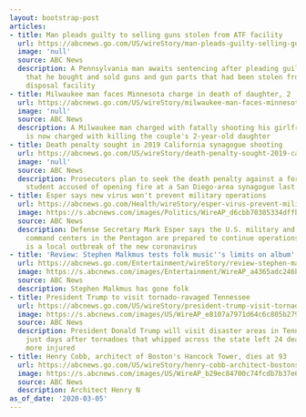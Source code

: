 ```yaml
---
layout: bootstrap-post
articles:
- title: Man pleads guilty to selling guns stolen from ATF facility
  url: https://abcnews.go.com/US/wireStory/man-pleads-guilty-selling-guns-stolen-atf-facility-69422623
  image: 'null'
  source: ABC News
  description: A Pennsylvania man awaits sentencing after pleading guilty to charges
    that he bought and sold guns and gun parts that had been stolen from a federal
    disposal facility
- title: Milwaukee man faces Minnesota charge in death of daughter, 2
  url: https://abcnews.go.com/US/wireStory/milwaukee-man-faces-minnesota-charge-death-daughter-69422601
  image: 'null'
  source: ABC News
  description: A Milwaukee man charged with fatally shooting his girlfriend last year
    is now charged with killing the couple's 2-year-old daughter
- title: Death penalty sought in 2019 California synagogue shooting
  url: https://abcnews.go.com/US/wireStory/death-penalty-sought-2019-california-synagogue-shooting-69422440
  image: 'null'
  source: ABC News
  description: Prosecutors plan to seek the death penalty against a former college
    student accused of opening fire at a San Diego-area synagogue last year
- title: Esper says new virus won't prevent military operations
  url: https://abcnews.go.com/Health/wireStory/esper-virus-prevent-military-operations-69422437
  image: https://s.abcnews.com/images/Politics/WireAP_d6cbb70385334dffb46b6f1409b22d3a_16x9_992.jpg
  source: ABC News
  description: Defense Secretary Mark Esper says the U.S. military and its warfighting
    command centers in the Pentagon are prepared to continue operations even if there
    is a local outbreak of the new coronavirus
- title: 'Review: Stephen Malkmus tests folk music''s limits on album'
  url: https://abcnews.go.com/Entertainment/wireStory/review-stephen-malkmus-tests-folk-musics-limits-album-69422435
  image: https://s.abcnews.com/images/Entertainment/WireAP_a4365adc246b47908b25ca3cb1ba204e_16x9_992.jpg
  source: ABC News
  description: Stephen Malkmus has gone folk
- title: President Trump to visit tornado-ravaged Tennessee
  url: https://abcnews.go.com/US/wireStory/president-trump-visit-tornado-ravaged-tennessee-69422196
  image: https://s.abcnews.com/images/US/WireAP_e8107a7971d64c6c805b2798edc0e3b8_16x9_992.jpg
  source: ABC News
  description: President Donald Trump will visit disaster areas in Tennessee on Friday
    just days after tornadoes that whipped across the state left 24 dead and many
    more injured
- title: Henry Cobb, architect of Boston's Hancock Tower, dies at 93
  url: https://abcnews.go.com/US/wireStory/henry-cobb-architect-bostons-hancock-tower-dies-93-69422129
  image: https://s.abcnews.com/images/US/WireAP_b29ec84700c74fcdb7b37e62b2b98c56_16x9_992.jpg
  source: ABC News
  description: Architect Henry N
as_of_date: '2020-03-05'
---
```


